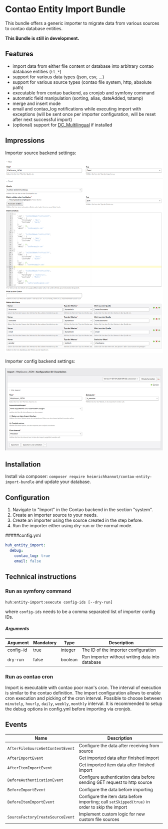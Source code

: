 # Contao Entity Import Bundle

This bundle offers a generic importer to migrate data from various sources to contao database entities.

**This Bundle is still in development.**

## Features

- import data from either file content or database into arbitrary contao database entities (`tl_*`)
- support for various data types (json, csv, ...)
- support for various source types (contao file system, http, absolute path)
- executable from contao backend, as cronjob and symfony command
- automatic field manipulation (sorting, alias, dateAdded, tstamp)
- merge and insert mode
- email and contao_log notifications while executing import with exceptions (will be sent once per importer 
configuration, will be reset after next successful import)
- (optional) support for [DC_Multilingual](https://github.com/terminal42/contao-DC_Multilingual) if installed

## Impressions

Importer source backend settings:

![alt import_source_1](./docs/img/importer_source.png)

Importer config backend settings:

![alt privacy config](./docs/img/importer_config.png)

## Installation

Install via composer: `composer require heimrichhannot/contao-entity-import-bundle` and update your database.

## Configuration
1. Navigate to "Import" in the Contao backend in the section "system".
1. Create an importer source to your needs.
1. Create an importer using the source created in the step before.
1. Run the importer either using dry-run or the normal mode.

#####config.yml
```yaml
huh_entity_import:
  debug:
    contao_log: true
    email: false
```

## Technical instructions
### Run as symfony command

`huh:entity-import:execute config-ids [--dry-run]`

where `config-ids` needs to be a comma separated list of importer config IDs.

##### Arguments
Argument | Mandatory | Type | Description
--------|--------|-------|---
config-id | true | integer |The ID of the importer configuration
dry-run | false | boolean |Run importer without writing data into database

### Run as contao cron

Import is executable with contao poor man's cron. The interval of execution is similar to the contao definition.
The import configuration allows to enable cron execution and picking of the cron interval.
Possible to choose between `minutely`, `hourly`, `daily`, `weekly`, `monthly` interval. It is recommended to setup
 the debug options in config.yml before importing via cronjob.

## Events

Name | Description
-----|------------
`AfterFileSourceGetContentEvent` | Configure the data after receiving from source
`AfterImportEvent` | Get imported data after finished import
`AfterItemImportEvent` | Get imported item data after finished import
`BeforeAuthenticationEvent` | Configure authentication data before sending GET request to http source
`BeforeImportEvent` | Configure the data before importing
`BeforeItemImportEvent` | Configure the item data before importing; call `setSkipped(true)` in order to skip the import
`SourceFactoryCreateSourceEvent` | Implement custom logic for new custom file sources
